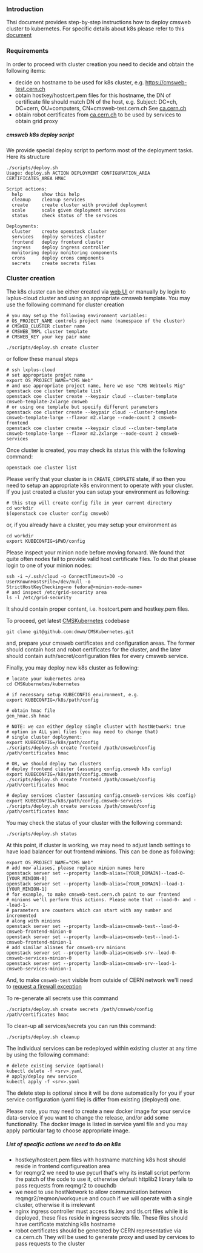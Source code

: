 ### Introduction
Thsi document provides step-by-step instructions how to deploy
cmsweb cluster to kubernetes. For specific details about k8s
please refer to this [document](README.md)

### Requirements
In order to proceed with cluster creation you need to decide and obtain the
following items:

- decide on hostname to be used for k8s cluster, e.g.
  https://cmsweb-test.cern.ch
- obtain hostkey/hostcert.pem files for this hostname, the DN of certificate
  file should match DN of the host, e.g.
  Subject: DC=ch, DC=cern, OU=computers, CN=cmsweb-test.cern.ch
  See [ca.cern.ch](https://ca.cern.ch/ca/host/Request.aspx?template=CERNHostCertificate2YearsCustomSubject)
- obtain robot certificates from [ca.cern.ch](https://ca.cern.ch)
  to be used by services to obtain grid proxy

##### cmsweb k8s deploy script
We provide special deploy script to perform most of the deployment tasks.
Here its structure
```
./scripts/deploy.sh
Usage: deploy.sh ACTION DEPLOYMENT CONFIGURATION_AREA CERTIFICATES_AREA HMAC

Script actions:
  help       show this help
  cleanup    cleanup services
  create     create cluster with provided deployment
  scale      scale given deployment services
  status     check status of the services

Deployments:
  cluster    create openstack clsuter
  services   deploy services cluster
  frontend   deploy frontend cluster
  ingress    deploy ingress controller
  monitoring deploy monitoring components
  crons      deploy crons components
  secrets    create secrets files
```

### Cluster creation
The k8s cluster can be either created via
[web UI](https://openstack.cern.ch/project/clusters) or manually by
login to lxplus-cloud cluster and using an appropriate cmsweb template.
You may use the following command for cluster creation
```
# you may setup the following environment variables:
# OS_PROJECT_NAME controls project name (namespace of the cluster)
# CMSWEB_CLUSTER cluster name
# CMSWEB_TMPL cluster template
# CMSWEB_KEY your key pair name

./scripts/deploy.sh create cluster
```
or follow these manual steps
```
# ssh lxplus-cloud
# set appropriate projet name
export OS_PROJECT_NAME="CMS Web"
# and use appropriate project name, here we use "CMS Webtools Mig"
openstack coe cluster template list
openstack coe cluster create --keypair cloud --cluster-template cmsweb-template-2xlarge cmsweb
# or using one template but specify different parameters
openstack coe cluster create --keypair cloud --cluster-template cmsweb-template-large --flavor m2.xlarge --node-count 2 cmsweb-frontend
openstack coe cluster create --keypair cloud --cluster-template cmsweb-template-large --flavor m2.2xlarge --node-count 2 cmsweb-services
```

Once cluster is created, you may check its status this with the following
command:
```
openstack coe cluster list
```
Please verify that your cluster is in `CREATE_COMPLETE` state, if so then you
need to setup an appropriate k8s environment to operate with your cluster.  If
you just created a cluster you can setup your environment as following:
```
# this step will create config file in your current directory
cd workdir
$(openstack coe cluster config cmsweb)
```
or, if you already have a cluster, you may setup your environment as
```
cd workdir
export KUBECONFIG=$PWD/config
```

Please inspect your minion node before moving forward. We found that quite
often nodes fail to provide valid host certificate files. To do that please
login to one of your minion nodes:
```
ssh -i ~/.ssh/cloud -o ConnectTimeout=30 -o UserKnownHostsFile=/dev/null -o
StrictHostKeyChecking=no fedora@<minion-node-name>
# and inspect /etc/grid-security area
ls -l /etc/grid-security
```
It should contain proper content, i.e. hostcert.pem and hostkey.pem files.

To proceed, get latest [CMSKubernetes](https://github.com/dmwm/CMSKubernetes) codebase
```
git clone git@github.com:dmwm/CMSKubernetes.git
```
and, prepare your cmsweb certificates and configuration areas.
The former should contain host and robot certificates for the cluster,
and the later should contain auth/secret/configuration files for every cmsweb service.

Finally, you may deploy new k8s cluster as following:
```
# locate your kubernetes area
cd CMSKubernetes/kubernetes

# if necessary setup KUBECONFIG environment, e.g.
export KUBECONFIG=/k8s/path/config

# obtain hmac file
gen_hmac.sh hmac

# NOTE: we can either deploy single cluster with hostNetwork: true
# option in ALL yaml files (you may need to change that)
# single cluster deployment:
export KUBECONFIG=/k8s/path/config
./scripts/deploy.sh create frontend /path/cmsweb/config /path/certificates hmac

# OR, we should deploy two clusters
# deploy frontend cluster (assuming config.cmsweb k8s config)
export KUBECONFIG=/k8s/path/config.cmsweb
./scripts/deploy.sh create frontend /path/cmsweb/config /path/certificates hmac

# deploy services cluster (assuming config.cmsweb-services k8s config)
export KUBECONFIG=/k8s/path/config.cmsweb-services
./scripts/deploy.sh create services /path/cmsweb/config /path/certificates hmac
```

You may check the status of your cluster with the following command:
```
./scripts/deploy.sh status
```

At this point, if cluster is working, we may need to adjust landb
settings to have load balancer for out frontend minions. This can be done as
following:
```
export OS_PROJECT_NAME="CMS Web"
# add new aliases, please replace minion names here
openstack server set --property landb-alias=[YOUR_DOMAIN]--load-0- [YOUR_MINION-0]
openstack server set --property landb-alias=[YOUR_DOMAIN]--load-1- [YOUR_MINION-1]
# for example, to make cmsweb-test.cern.ch point to our frontend
# minions we'll perform this actions. Please note that --load-0- and --load-1-
# parameters are counters which can start with any number and incremented
# along with minions
openstack server set --property landb-alias=cmsweb-test--load-0- cmsweb-frontend-minion-0
openstack server set --property landb-alias=cmsweb-test--load-1- cmsweb-frontend-minion-1
# add similar aliases for cmsweb-srv minions
openstack server set --property landb-alias=cmsweb-srv--load-0- cmsweb-services-minion-0
openstack server set --property landb-alias=cmsweb-srv--load-1- cmsweb-services-minion-1
```

And, to make `cmsweb-test` visible from outside of CERN network we'll need to
[request a firewall exception](https://cern.service-now.com/service-portal/service-element.do?name=Firewall-Service)

To re-generate all secrets use this command
```
./scripts/deploy.sh create secrets /path/cmsweb/config /path/certificates hmac
```

To clean-up all services/secrets you can run this command:
```
./scripts/deploy.sh cleanup
```

The individual services can be redeployed within existing cluster at any time
by using the following command:
```
# delete existing service (optional)
kubectl delete -f <srv>.yaml
# apply/deploy new service
kubectl apply -f <srv>.yaml
```
The delete step is optional since it will be done automatically for you if
your service configuration (yaml file) is differ from existing (deployed) one.

Please note, you may need to create a new docker image for your service
data-service if you want to change the release, and/or add some functionality.
The docker image is listed in service yaml file and you may apply
particular tag to choose appropriate image.

##### List of specific actions we need to do on k8s
- hostkey/hostcert.pem files with hostname matching k8s host should reside in
  frontend configureation area
- for reqmgr2 we need to use pycurl that's why its install script perform the
  patch of the code to use it, otherwise default httplib2 library fails to
  pass requests from reqmgr2 to couchdb
- we need to use hostNetwork to allow communication between
  reqmgr2/reqmon/workqueue and couch if we will operate with a single
  cluster, otherwise it is irrelevant
- nginx ingress controller must access tls.key and tls.crt files while it is
  deployed, these files reside in ingress secrets file. These files should have
  certificate matching k8s hostname
- robot certificates should be generated by CERN representative via
  ca.cern.ch They will be used to generate proxy and used by cervices to
  pass requests to the cluster
